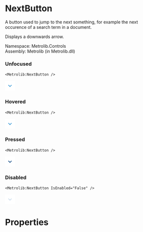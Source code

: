 # NextButton  

A button used to jump to the next something, for example
                the next occurence of a search term in a document.

Displays a downwards arrow.

Namespace: Metrolib.Controls  
Assembly: Metrolib (in Metrolib.dll)  

### Unfocused

```xaml
<Metrolib:NextButton />
```
![Image of NextButton, Unfocused](Unfocused.png)

### Hovered

```xaml
<Metrolib:NextButton />
```
![Image of NextButton, Hovered](Hovered.png)

### Pressed

```xaml
<Metrolib:NextButton />
```
![Image of NextButton, Pressed](Pressed.png)

### Disabled

```xaml
<Metrolib:NextButton IsEnabled="False" />
```
![Image of NextButton, Disabled](Disabled.png)

# Properties  

